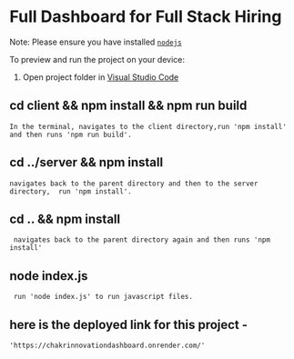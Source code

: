# Full Dashboard for Full Stack Hiring 

  Note: Please ensure you have installed <code><a href="https://nodejs.org/en/download/">nodejs</a></code>

  To preview and run the project on your device:
  1) Open project folder in <a href="https://code.visualstudio.com/download">Visual Studio Code</a>
  
  ## cd client && npm install && npm run build
    In the terminal, navigates to the client directory,run 'npm install' and then runs 'npm run build'.

  ## cd ../server && npm install
    navigates back to the parent directory and then to the server directory,  run 'npm install'.

  ## cd .. && npm install  
     navigates back to the parent directory again and then runs 'npm install' 

  ## node index.js 
     run 'node index.js' to run javascript files.
     
 ## here is the deployed link for this project -
    'https://chakrinnovationdashboard.onrender.com/'
